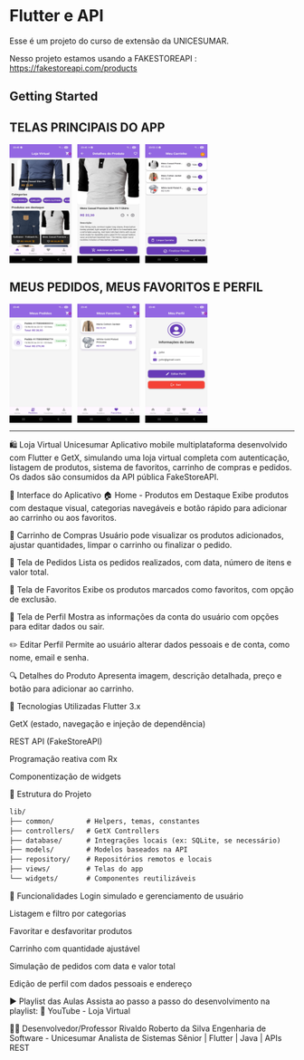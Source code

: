 # Flutter e API

Esse é um projeto do curso de extensão da UNICESUMAR.

Nesso projeto estamos usando a FAKESTOREAPI : https://fakestoreapi.com/products

## Getting Started

## TELAS PRINCIPAIS DO APP
<div style="display: flex; gap: 10px;">
  <img src="/assets/screen_001.jpg" width="110px" height="210px">
  <img src="/assets/screen_002.jpg" width="110px" height="210px">
  <img src="/assets/screen_003.jpg" width="110px" height="210px">
</div>


## MEUS PEDIDOS, MEUS FAVORITOS E PERFIL
<div style="display: flex; gap: 10px;">
  <img src="/assets/screen_004.jpg" width="110px" height="210px">
  <img src="/assets/screen_005.jpg" width="110px" height="210px">
  <img src="/assets/screen_006.jpg" width="110px" height="210px">
</div>


<hr/>

🛍️ Loja Virtual Unicesumar
Aplicativo mobile multiplataforma desenvolvido com Flutter e GetX, simulando uma loja virtual completa com autenticação, listagem de produtos, sistema de favoritos, carrinho de compras e pedidos. Os dados são consumidos da API pública FakeStoreAPI.

📱 Interface do Aplicativo
🏠 Home - Produtos em Destaque
Exibe produtos com destaque visual, categorias navegáveis e botão rápido para adicionar ao carrinho ou aos favoritos.


🛒 Carrinho de Compras
Usuário pode visualizar os produtos adicionados, ajustar quantidades, limpar o carrinho ou finalizar o pedido.


🧾 Tela de Pedidos
Lista os pedidos realizados, com data, número de itens e valor total.


💜 Tela de Favoritos
Exibe os produtos marcados como favoritos, com opção de exclusão.


👤 Tela de Perfil
Mostra as informações da conta do usuário com opções para editar dados ou sair.


✏️ Editar Perfil
Permite ao usuário alterar dados pessoais e de conta, como nome, email e senha.


🔍 Detalhes do Produto
Apresenta imagem, descrição detalhada, preço e botão para adicionar ao carrinho.


🔧 Tecnologias Utilizadas
Flutter 3.x

GetX (estado, navegação e injeção de dependência)

REST API (FakeStoreAPI)

Programação reativa com Rx

Componentização de widgets

📁 Estrutura do Projeto


```txt
lib/
├── common/        # Helpers, temas, constantes
├── controllers/   # GetX Controllers
├── database/      # Integrações locais (ex: SQLite, se necessário)
├── models/        # Modelos baseados na API
├── repository/    # Repositórios remotos e locais
├── views/         # Telas do app
└── widgets/       # Componentes reutilizáveis
```



🎯 Funcionalidades
Login simulado e gerenciamento de usuário

Listagem e filtro por categorias

Favoritar e desfavoritar produtos

Carrinho com quantidade ajustável

Simulação de pedidos com data e valor total

Edição de perfil com dados pessoais e endereço

▶️ Playlist das Aulas
Assista ao passo a passo do desenvolvimento na playlist:
🔗 YouTube - Loja Virtual

🧑‍💻 Desenvolvedor/Professor
Rivaldo Roberto da Silva
Engenharia de Software - Unicesumar
Analista de Sistemas Sênior | Flutter | Java | APIs REST

